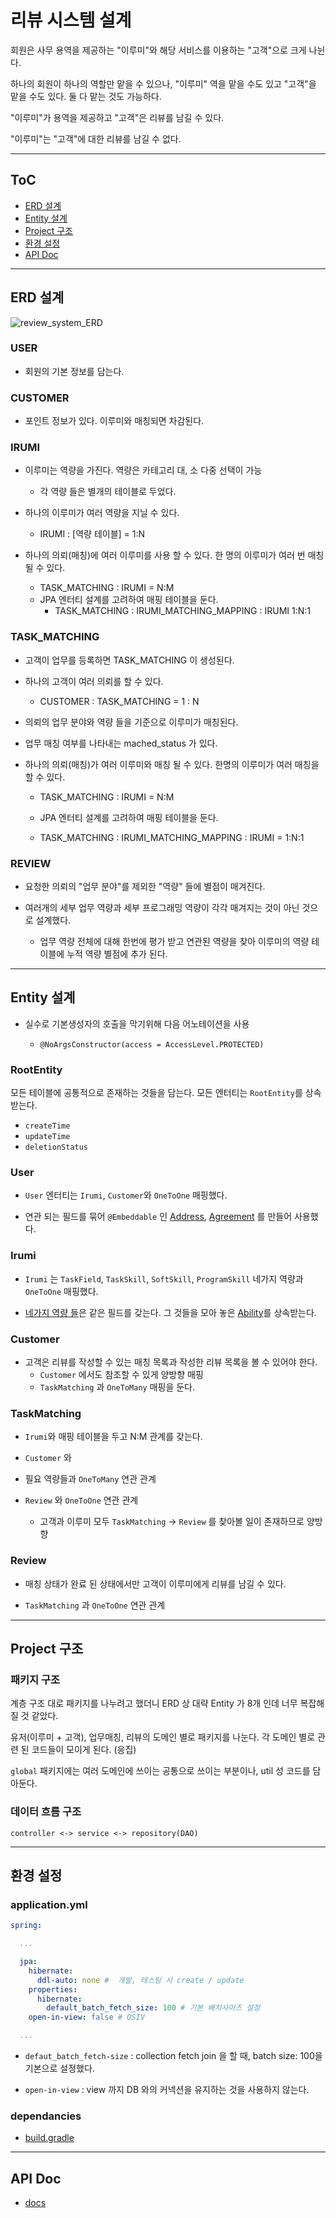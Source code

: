 # 리뷰 시스템 설계

회원은 사무 용역을 제공하는 "이루미"와 해당 서비스를 이용하는 "고객"으로 크게 나뉜다.

하나의 회원이 하나의 역할만 맡을 수 있으나, "이루미" 역을 맡을 수도 있고 "고객"을 맡을 수도 있다. 둘 다 맡는 것도 가능하다.

"이루미"가 용역을 제공하고 "고객"은 리뷰를 남길 수 있다.

"이루미"는 "고객"에 대한 리뷰를 남길 수 없다.

---

## ToC

- [ERD 설계](#erd-설계)
- [Entity 설계](#entity-설계)
- [Project 구조](#project-구조)
- [환경 설정](#환경-설정)
- [API Doc](#api-doc)

---

## ERD 설계

![review_system_ERD](./review_system_ERD.png)

### USER

- 회원의 기본 정보를 담는다.

### CUSTOMER

- 포인트 정보가 있다. 이루미와 매칭되면 차감된다.

### IRUMI

- 이루미는 역량을 가진다. 역량은 카테고리 대, 소 다중 선택이 가능 
  - 각 역량 들은 별개의 테이블로 두었다.

- 하나의 이루미가 여러 역량을 지닐 수 있다.
  - IRUMI : \[역량 테이블\] = 1:N

- 하나의 의뢰(매칭)에 여러 이루미를 사용 할 수 있다. 한 명의 이루미가 여러 번 매칭 될 수 있다.
  -  TASK_MATCHING : IRUMI = N:M
  - JPA 엔터티 설계를 고려하여 매핑 테이블을 둔다.
    - TASK_MATCHING : IRUMI_MATCHING_MAPPING : IRUMI 1:N:1

### TASK_MATCHING

- 고객이 업무를 등록하면 TASK_MATCHING 이 생성된다.

- 하나의 고객이 여러 의뢰를 할 수 있다.
  - CUSTOMER : TASK_MATCHING = 1 : N

- 의뢰의 업무 분야와 역량 들을 기준으로 이루미가 매칭된다.

- 업무 매칭 여부를 나타내는 mached_status 가 있다.

- 하나의 의뢰(매칭)가 여러 이루미와 매칭 될 수 있다. 한명의 이루미가 여러 매칭을 할 수 있다.
  - TASK_MATCHING : IRUMI = N:M

  - JPA 엔터티 설계를 고려하여 매핑 테이블을 둔다.
  - TASK_MATCHING : IRUMI_MATCHING_MAPPING : IRUMI = 1:N:1


### REVIEW

- 요청한 의뢰의 "업무 분야"를 제외한 "역량" 들에 별점이 매겨진다.

- 여러개의 세부 업무 역량과 세부 프로그래밍 역량이 각각 매겨지는 것이 아닌 것으로 설계했다.
  - 업무 역량 전체에 대해 한번에 평가 받고 연관된 역량을 찾아 이루미의 역량 테이블에 누적 역량 별점에 추가 된다.

---

## Entity 설계

- 실수로 기본생성자의 호출을 막기위해 다음 어노테이션을 사용

  - `@NoArgsConstructor(access = AccessLevel.PROTECTED)`

### RootEntity

모든 테이블에 공통적으로 존재하는 것들을 담는다. 모든 엔터티는 `RootEntity`를 상속 받는다.
- `createTime`
- `updateTime`
- `deletionStatus`

### User

- `User` 엔터티는 `Irumi`, `Customer`와 `OneToOne` 매핑했다.

- 연관 되는 필드를 묶어 `@Embeddable` 인 [Address](./src/main/java/com/reviewsystem/review/user/entity/Address.java), [Agreement](./src/main/java/com/reviewsystem/review/user/entity/Agreement.java) 를 만들어 사용했다.

### Irumi

- `Irumi` 는 `TaskField`, `TaskSkill`, `SoftSkill`, `ProgramSkill` 네가지 역량과 `OneToOne` 매핑했다.

- [네가지 역량 들](./src/main/java/com/reviewsystem/review/user/entity/ability)은 같은 필드를 갖는다. 그 것들을 모아 놓은 [Ability](./src/main/java/com/reviewsystem/review/user/entity/ability/Ability.java)를 상속받는다.

### Customer

- 고객은 리뷰를 작성할 수 있는 매칭 목록과 작성한 리뷰 목록을 볼 수 있어야 한다.
  - `Customer` 에서도 참조할 수 있게 양방향 매핑
  - `TaskMatching` 과 `OneToMany` 매핑을 둔다.

### TaskMatching

- `Irumi`와 매핑 테이블을 두고 N:M 관계를 갖는다.

- `Customer` 와

- 필요 역량들과 `OneToMany` 연관 관계

- `Review` 와 `OneToOne` 연관 관계

  - 고객과 이루미 모두 `TaskMatching` -> `Review` 를 찾아볼 일이 존재하므로 양방향

### Review

- 매칭 상태가 완료 된 상태에서만 고객이 이루미에게 리뷰를 남길 수 있다.

- `TaskMatching` 과 `OneToOne` 연관 관계

---

## Project 구조

### 패키지 구조

계층 구조 대로 패키지를 나누려고 했더니 ERD 상 대략 Entity 가 8개 인데 너무 복잡해질 것 같았다.  

유저(이루미 + 고객), 업무매칭, 리뷰의 도메인 별로 패키지를 나눈다. 각 도메인 별로 관련 된 코드들이 모이게 된다. (응집)

`global` 패키지에는 여러 도메인에 쓰이는 공통으로 쓰이는 부분이나, util 성 코드를 담아둔다.


### 데이터 흐름 구조

```
controller <-> service <-> repository(DAO)
```

---

## 환경 설정

### application.yml

```yml
spring:

  ...

  jpa:
    hibernate:      
      ddl-auto: none #  개발, 테스팅 시 create / update
    properties:
      hibernate:
        default_batch_fetch_size: 100 # 기본 배치사이즈 설정
    open-in-view: false # OSIV

  ...
```

- `defaut_batch_fetch-size` : collection fetch join 을 할 때, batch size: 100을 기본으로 설정했다.

- `open-in-view` :  view 까지 DB 와의 커넥션을 유지하는 것을 사용하지 않는다.

### dependancies

- [build.gradle](./build.gradle)

---

## API Doc

- [docs](./doc)
